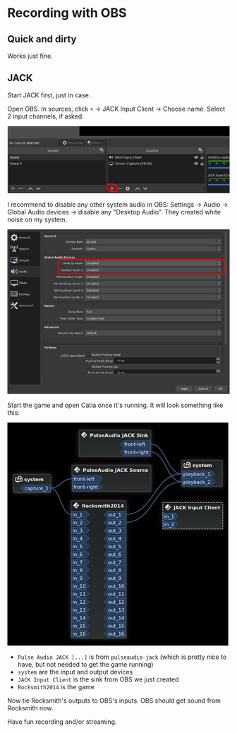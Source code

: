 # Recording with OBS

## Quick and dirty

Works just fine.

## JACK

Start JACK first, just in case.

Open OBS. In sources, click `+` -> JACK Input Client -> Choose name. Select 2 input channels, if asked.

![](img/0-obs.png)

I recommend to disable any other system audio in OBS: Settings -> Audio -> Global Audio devices -> disable any "Desktop Audio". They created white noise on my system.

![](img/2-obs.png)

Start the game and open Catia once it's running. It will look something like this:

![](img/1-catia.png)

* `Pulse Audio JACK [...]` is from `pulseaudio-jack` (which is pretty nice to have, but not needed to get the game running)
* `system` are the input and output devices
* `JACK Input Client` is the sink from OBS we just created
* `Rocksmith2014` is the game

Now tie Rocksmith's outputs to OBS's inputs. OBS should get sound from Rocksmith now.

Have fun recording and/or streaming.
